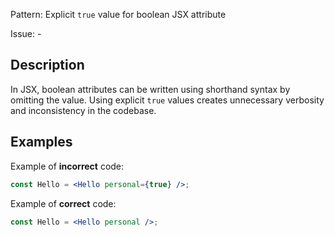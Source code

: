 Pattern: Explicit `true` value for boolean JSX attribute

Issue: -

## Description

In JSX, boolean attributes can be written using shorthand syntax by omitting the value. Using explicit `true` values creates unnecessary verbosity and inconsistency in the codebase.

## Examples

Example of **incorrect** code:
```jsx
const Hello = <Hello personal={true} />;
```

Example of **correct** code:
```jsx
const Hello = <Hello personal />;
```